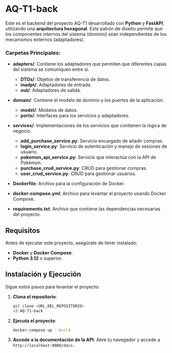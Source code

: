# AQ-T1-back

Este es el backend del proyecto AQ-T1 desarrollado con **Python** y **FastAPI**, utilizando una **arquitectura hexagonal**. Este patrón de diseño permite que los componentes internos del sistema (dominio) sean independientes de los mecanismos externos (adaptadores).

### Carpetas Principales:

- **adapters/**: Contiene los adaptadores que permiten que diferentes capas del sistema se comuniquen entre sí.
  - **DTOs/**: Objetos de transferencia de datos.
  - **inadpt/**: Adaptadores de entrada.
  - **out/**: Adaptadores de salida.

- **domain/**: Contiene el modelo de dominio y los puertos de la aplicación.
  - **model/**: Modelos de datos.
  - **ports/**: Interfaces para los servicios y adaptadores.

- **services/**: Implementaciones de los servicios que contienen la lógica de negocio.
  - **add_purchase_service.py**: Servicio encargado de añadir compras.
  - **login_service.py**: Servicio de autenticación y manejo de sesiones de usuario.
  - **pokemon_api_service.py**: Servicio que interactúa con la API de Pokémon.
  - **purchase_crud_service.py**: CRUD para gestionar compras.
  - **user_crud_service.py**: CRUD para gestionar usuarios.

- **Dockerfile**: Archivo para la configuración de Docker.
- **docker-compose.yml**: Archivo para levantar el proyecto usando Docker Compose.
- **requirements.txt**: Archivo que contiene las dependencias necesarias del proyecto.

## Requisitos

Antes de ejecutar este proyecto, asegúrate de tener instalado:

- **Docker** y **Docker Compose**.
- **Python 3.12** o superior.

## Instalación y Ejecución

Sigue estos pasos para levantar el proyecto:

1. **Clona el repositorio**:
   ```bash
   git clone <URL_DEL_REPOSITORIO>
   cd AQ-T1-back
   ```
2. **Ejecuta el proyecto**:
   ```bash
   docker-compose up --build
   ```
3. **Accede a la documentación de la API**:
    Abre tu navegador y accede a `http://localhost:8000/docs`.
